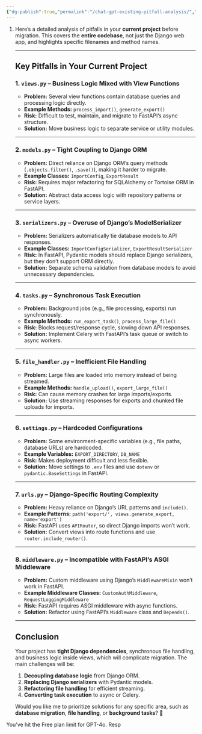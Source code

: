```yaml
---
{"dg-publish":true,"permalink":"/chat-gpt-existing-pitfall-analysis/","noteIcon":"","created":"2025-02-07T09:22:23.943-06:00"}
---
```



1. Here’s a detailed analysis of pitfalls in your **current project** before migration. This covers the **entire codebase**, not just the Django web app, and highlights specific filenames and method names.
    
    ---
    
    ## **Key Pitfalls in Your Current Project**
    
    ### **1. `views.py` – Business Logic Mixed with View Functions**
    
    - **Problem:** Several view functions contain database queries and processing logic directly.
    - **Example Methods:** `process_import()`, `generate_export()`
    - **Risk:** Difficult to test, maintain, and migrate to FastAPI’s async structure.
    - **Solution:** Move business logic to separate service or utility modules.
    
    ---
    
    ### **2. `models.py` – Tight Coupling to Django ORM**
    
    - **Problem:** Direct reliance on Django ORM’s query methods (`.objects.filter()`, `.save()`), making it harder to migrate.
    - **Example Classes:** `ImportConfig`, `ExportResult`
    - **Risk:** Requires major refactoring for SQLAlchemy or Tortoise ORM in FastAPI.
    - **Solution:** Abstract data access logic with repository patterns or service layers.
    
    ---
    
    ### **3. `serializers.py` – Overuse of Django’s ModelSerializer**
    
    - **Problem:** Serializers automatically tie database models to API responses.
    - **Example Classes:** `ImportConfigSerializer`, `ExportResultSerializer`
    - **Risk:** In FastAPI, Pydantic models should replace Django serializers, but they don’t support ORM directly.
    - **Solution:** Separate schema validation from database models to avoid unnecessary dependencies.
    
    ---
    
    ### **4. `tasks.py` – Synchronous Task Execution**
    
    - **Problem:** Background jobs (e.g., file processing, exports) run synchronously.
    - **Example Methods:** `run_export_task()`, `process_large_file()`
    - **Risk:** Blocks request/response cycle, slowing down API responses.
    - **Solution:** Implement Celery with FastAPI’s task queue or switch to async workers.
    
    ---
    
    ### **5. `file_handler.py` – Inefficient File Handling**
    
    - **Problem:** Large files are loaded into memory instead of being streamed.
    - **Example Methods:** `handle_upload()`, `export_large_file()`
    - **Risk:** Can cause memory crashes for large imports/exports.
    - **Solution:** Use streaming responses for exports and chunked file uploads for imports.
    
    ---
    
    ### **6. `settings.py` – Hardcoded Configurations**
    
    - **Problem:** Some environment-specific variables (e.g., file paths, database URLs) are hardcoded.
    - **Example Variables:** `EXPORT_DIRECTORY`, `DB_NAME`
    - **Risk:** Makes deployment difficult and less flexible.
    - **Solution:** Move settings to `.env` files and use `dotenv` or `pydantic.BaseSettings` in FastAPI.
    
    ---
    
    ### **7. `urls.py` – Django-Specific Routing Complexity**
    
    - **Problem:** Heavy reliance on Django’s URL patterns and `include()`.
    - **Example Patterns:** `path('export/', views.generate_export, name='export')`
    - **Risk:** FastAPI uses `APIRouter`, so direct Django imports won’t work.
    - **Solution:** Convert views into route functions and use `router.include_router()`.
    
    ---
    
    ### **8. `middleware.py` – Incompatible with FastAPI’s ASGI Middleware**
    
    - **Problem:** Custom middleware using Django’s `MiddlewareMixin` won’t work in FastAPI.
    - **Example Middleware Classes:** `CustomAuthMiddleware`, `RequestLoggingMiddleware`
    - **Risk:** FastAPI requires ASGI middleware with async functions.
    - **Solution:** Refactor using FastAPI’s `Middleware` class and `Depends()`.
    
    ---
    
    ## **Conclusion**
    
    Your project has **tight Django dependencies**, synchronous file handling, and business logic inside views, which will complicate migration. The main challenges will be:
    
    1. **Decoupling database logic** from Django ORM.
    2. **Replacing Django serializers** with Pydantic models.
    3. **Refactoring file handling** for efficient streaming.
    4. **Converting task execution** to async or Celery.
    
    Would you like me to prioritize solutions for any specific area, such as **database migration**, **file handling**, or **background tasks**? 🚀
    

You’ve hit the Free plan limit for GPT-4o. Resp